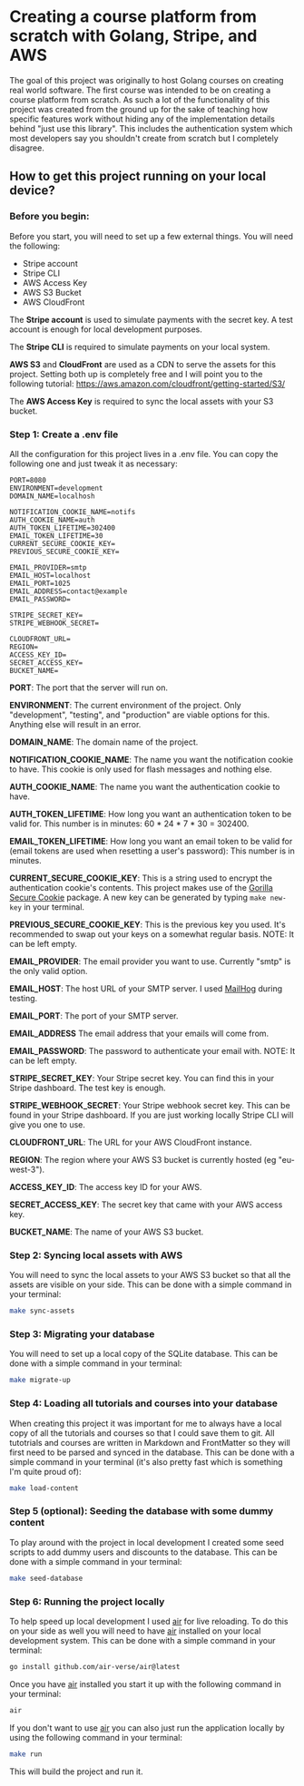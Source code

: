 # Creating a course platform from scratch with Golang, Stripe, and AWS

The goal of this project was originally to host Golang courses on creating real world software. The first course was intended to be on creating a course platform from scratch. As such a lot of the functionality of this project was created from the ground up for the sake of teaching how specific features work without hiding any of the implementation details behind "just use this library". This includes the authentication system which most developers say you shouldn't create from scratch but I completely disagree.

## How to get this project running on your local device?

### Before you begin:

Before you start, you will need to set up a few external things. You will need the following:

- Stripe account
- Stripe CLI
- AWS Access Key
- AWS S3 Bucket
- AWS CloudFront

The **Stripe account** is used to simulate payments with the secret key. A test account is enough for local development purposes.

The **Stripe CLI** is required to simulate payments on your local system.

**AWS S3** and **CloudFront** are used as a CDN to serve the assets for this project. Setting both up is completely free and I will point you to the following tutorial: https://aws.amazon.com/cloudfront/getting-started/S3/

The **AWS Access Key** is required to sync the local assets with your S3 bucket.

### Step 1: Create a .env file

All the configuration for this project lives in a .env file. You can copy the following one and just tweak it as necessary:

```env
PORT=8080
ENVIRONMENT=development
DOMAIN_NAME=localhosh

NOTIFICATION_COOKIE_NAME=notifs
AUTH_COOKIE_NAME=auth
AUTH_TOKEN_LIFETIME=302400
EMAIL_TOKEN_LIFETIME=30
CURRENT_SECURE_COOKIE_KEY=
PREVIOUS_SECURE_COOKIE_KEY=

EMAIL_PROVIDER=smtp
EMAIL_HOST=localhost
EMAIL_PORT=1025
EMAIL_ADDRESS=contact@example
EMAIL_PASSWORD=

STRIPE_SECRET_KEY=
STRIPE_WEBHOOK_SECRET=

CLOUDFRONT_URL=
REGION=
ACCESS_KEY_ID=
SECRET_ACCESS_KEY=
BUCKET_NAME=
```

**PORT**: The port that the server will run on. 

**ENVIRONMENT**: The current environment of the project. Only "development", "testing", and "production" are viable options for this. Anything else will result in an error.

**DOMAIN_NAME**: The domain name of the project.

**NOTIFICATION_COOKIE_NAME**: The name you want the notification cookie to have. This cookie is only used for flash messages and nothing else.

**AUTH_COOKIE_NAME**: The name you want the authentication cookie to have.

**AUTH_TOKEN_LIFETIME**: How long you want an authentication token to be valid for. This number is in minutes: 60 * 24 * 7 * 30 = 302400.

**EMAIL_TOKEN_LIFETIME**: How long you want an email token to be valid for (email tokens are used when resetting a user's password): This number is in minutes.

**CURRENT_SECURE_COOKIE_KEY**: This is a string used to encrypt the authentication cookie's contents. This project makes use of the [Gorilla Secure Cookie](github.com/gorilla/securecookie) package. A new key can be generated by typing ```make new-key``` in your terminal.

**PREVIOUS_SECURE_COOKIE_KEY**: This is the previous key you used. It's recommended to swap out your keys on a somewhat regular basis. NOTE: It can be left empty.

**EMAIL_PROVIDER**: The email provider you want to use. Currently "smtp" is the only valid option.

**EMAIL_HOST**: The host URL of your SMTP server. I used [MailHog](https://github.com/mailhog/MailHog) during testing.

**EMAIL_PORT**: The port of your SMTP server.

**EMAIL_ADDRESS** The email address that your emails will come from.

**EMAIL_PASSWORD**: The password to authenticate your email with. NOTE: It can be left empty.

**STRIPE_SECRET_KEY**: Your Stripe secret key. You can find this in your Stripe dashboard. The test key is enough.

**STRIPE_WEBHOOK_SECRET**: Your Stripe webhook secret key. This can be found in your Stripe dashboard. If you are just working locally Stripe CLI will give you one to use.

**CLOUDFRONT_URL**: The URL for your AWS CloudFront instance.

**REGION**: The region where your AWS S3 bucket is currently hosted (eg "eu-west-3").

**ACCESS_KEY_ID**: The access key ID for your AWS.

**SECRET_ACCESS_KEY**: The secret key that came with your AWS access key.

**BUCKET_NAME**: The name of your AWS S3 bucket.

### Step 2: Syncing local assets with AWS

You will need to sync the local assets to your AWS S3 bucket so that all the assets are visible on your side. This can be done with a simple command in your terminal:

```bash
make sync-assets
```

### Step 3: Migrating your database

You will need to set up a local copy of the SQLite database. This can be done with a simple command in your terminal:

```bash
make migrate-up
```

### Step 4: Loading all tutorials and courses into your database

When creating this project it was important for me to always have a local copy of all the tutorials and courses so that I could save them to git. All tutotrials and courses are written in Markdown and FrontMatter so they will first need to be parsed and synced in the database. This can be done with a simple command in your terminal (it's also pretty fast which is something I'm quite proud of):

```bash
make load-content
```

### Step 5 (optional): Seeding the database with some dummy content

To play around with the project in local development I created some seed scripts to add dummy users and discounts to the database. This can be done with a simple command in your terminal:

```bash
make seed-database
```

### Step 6: Running the project locally

To help speed up local development I used [air](https://github.com/air-verse/air) for live reloading. To do this on your side as well you will need to have [air](https://github.com/air-verse/air) installed on your local development system. This can be done with a simple command in your terminal:

```bash
go install github.com/air-verse/air@latest
```

Once you have [air](https://github.com/air-verse/air) installed you start it up with the following command in your terminal:

```bash
air
```

If you don't want to use [air](https://github.com/air-verse/air) you can also just run the application locally by using the following command in your terminal:

```bash
make run
```

This will build the project and run it.